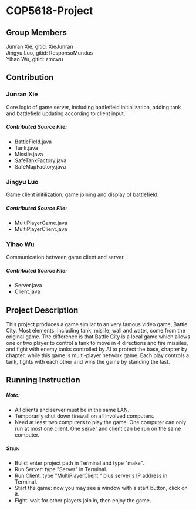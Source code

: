 # COP5618-Project

Group Members
-------

Junran Xie, gitid: XieJunran<br>
Jingyu Luo, gitid: ResponsoMundus<br>
Yihao Wu, gitid: zmcwu<br>

Contribution
---------

### Junran Xie<br>
Core logic of game server, including battlefield initialization, adding tank and battlefield updating according to client input.<br>

##### Contributed Source File:
* BattleField.java
* Tank.java
* Missile.java
* SafeTankFactory.java
* SafeMapFactory.java

### Jingyu Luo<br>
Game client initilization, game joining and display of battlefield.<br>

##### Contributed Source File:
* MultiPlayerGame.java
* MultiPlayerClient.java

### Yihao Wu<br>
Communication between game client and server.

##### Contributed Source File:
* Server.java
* Client.java

Project Description
--------------
This project produces a game similar to an very famous video game, Battle City. Most elements, including tank, misiile, wall and water, come from the original game. The difference is that Battle City is a local game which allows one or two player to control a tank to move in 4 directions and fire missiles, and fight with enemy tanks controlled by AI to protect the base, chapter by chapter, while this game is multi-player network game. Each play controls a tank, fights with each other and wins the game by standing the last.

Running Instruction
---------------------
##### Note:
* All clients and server must be in the same LAN.
* Temporarily shut down firewall on all involved computers.
* Need at least two computers to play the game. One computer can only run at most one client. One server and client can be run on the same computer.

##### Step:
* Build: enter project path in Terminal and type "make".
* Run Server: type "Server" in Terminal.
* Run Client: type "MultiPlayerClient " plus server's IP address in Terminal.
* Start the game: now you may see a window with a start button, click on it.
* Fight: wait for other players join in, then enjoy the game.

